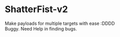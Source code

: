 # ShatterFist-v2
Make payloads for multiple targets with ease :DDDD  
Buggy. Need Help in finding bugs.

